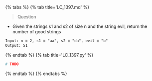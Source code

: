 {% tabs %}
{% tab title='LC_1397.md' %}

> Question

* Given the strings s1 and s2 of size n and the string evil, return the number of good strings

```txt
Input: n = 2, s1 = "aa", s2 = "da", evil = "b"
Output: 51
```

{% endtab %}
{% tab title='LC_1397.py' %}

```py
# TODO
```

{% endtab %}
{% endtabs %}
